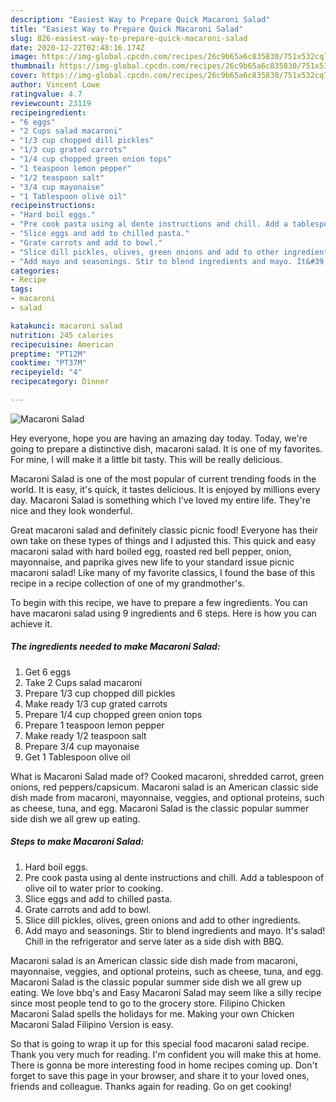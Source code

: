 ```yaml
---
description: "Easiest Way to Prepare Quick Macaroni Salad"
title: "Easiest Way to Prepare Quick Macaroni Salad"
slug: 826-easiest-way-to-prepare-quick-macaroni-salad
date: 2020-12-22T02:48:16.174Z
image: https://img-global.cpcdn.com/recipes/26c9b65a6c835830/751x532cq70/macaroni-salad-recipe-main-photo.jpg
thumbnail: https://img-global.cpcdn.com/recipes/26c9b65a6c835830/751x532cq70/macaroni-salad-recipe-main-photo.jpg
cover: https://img-global.cpcdn.com/recipes/26c9b65a6c835830/751x532cq70/macaroni-salad-recipe-main-photo.jpg
author: Vincent Lowe
ratingvalue: 4.7
reviewcount: 23119
recipeingredient:
- "6 eggs"
- "2 Cups salad macaroni"
- "1/3 cup chopped dill pickles"
- "1/3 cup grated carrots"
- "1/4 cup chopped green onion tops"
- "1 teaspoon lemon pepper"
- "1/2 teaspoon salt"
- "3/4 cup mayonaise"
- "1 Tablespoon olive oil"
recipeinstructions:
- "Hard boil eggs."
- "Pre cook pasta using al dente instructions and chill. Add a tablespoon of olive oil to water prior to cooking."
- "Slice eggs and add to chilled pasta."
- "Grate carrots and add to bowl."
- "Slice dill pickles, olives, green onions and add to other ingredients."
- "Add mayo and seasonings. Stir to blend ingredients and mayo. It&#39;s salad! Chill in the refrigerator and serve later as a side dish with BBQ."
categories:
- Recipe
tags:
- macaroni
- salad

katakunci: macaroni salad 
nutrition: 245 calories
recipecuisine: American
preptime: "PT12M"
cooktime: "PT37M"
recipeyield: "4"
recipecategory: Dinner

---
```



![Macaroni Salad](https://img-global.cpcdn.com/recipes/26c9b65a6c835830/751x532cq70/macaroni-salad-recipe-main-photo.jpg)

Hey everyone, hope you are having an amazing day today. Today, we're going to prepare a distinctive dish, macaroni salad. It is one of my favorites. For mine, I will make it a little bit tasty. This will be really delicious.

Macaroni Salad is one of the most popular of current trending foods in the world. It is easy, it's quick, it tastes delicious. It is enjoyed by millions every day. Macaroni Salad is something which I've loved my entire life. They're nice and they look wonderful.

Great macaroni salad and definitely classic picnic food! Everyone has their own take on these types of things and I adjusted this. This quick and easy macaroni salad with hard boiled egg, roasted red bell pepper, onion, mayonnaise, and paprika gives new life to your standard issue picnic macaroni salad! Like many of my favorite classics, I found the base of this recipe in a recipe collection of one of my grandmother&#39;s.


To begin with this recipe, we have to prepare a few ingredients. You can have macaroni salad using 9 ingredients and 6 steps. Here is how you can achieve it.

<!--inarticleads1-->

##### The ingredients needed to make Macaroni Salad:

1. Get 6 eggs
1. Take 2 Cups salad macaroni
1. Prepare 1/3 cup chopped dill pickles
1. Make ready 1/3 cup grated carrots
1. Prepare 1/4 cup chopped green onion tops
1. Prepare 1 teaspoon lemon pepper
1. Make ready 1/2 teaspoon salt
1. Prepare 3/4 cup mayonaise
1. Get 1 Tablespoon olive oil


What is Macaroni Salad made of? Cooked macaroni, shredded carrot, green onions, red peppers/capsicum. Macaroni salad is an American classic side dish made from macaroni, mayonnaise, veggies, and optional proteins, such as cheese, tuna, and egg. Macaroni Salad is the classic popular summer side dish we all grew up eating. 

<!--inarticleads2-->

##### Steps to make Macaroni Salad:

1. Hard boil eggs.
1. Pre cook pasta using al dente instructions and chill. Add a tablespoon of olive oil to water prior to cooking.
1. Slice eggs and add to chilled pasta.
1. Grate carrots and add to bowl.
1. Slice dill pickles, olives, green onions and add to other ingredients.
1. Add mayo and seasonings. Stir to blend ingredients and mayo. It&#39;s salad! Chill in the refrigerator and serve later as a side dish with BBQ.


Macaroni salad is an American classic side dish made from macaroni, mayonnaise, veggies, and optional proteins, such as cheese, tuna, and egg. Macaroni Salad is the classic popular summer side dish we all grew up eating. We love bbq&#39;s and Easy Macaroni Salad may seem like a silly recipe since most people tend to go to the grocery store. Filipino Chicken Macaroni Salad spells the holidays for me. Making your own Chicken Macaroni Salad Filipino Version is easy. 

So that is going to wrap it up for this special food macaroni salad recipe. Thank you very much for reading. I'm confident you will make this at home. There is gonna be more interesting food in home recipes coming up. Don't forget to save this page in your browser, and share it to your loved ones, friends and colleague. Thanks again for reading. Go on get cooking!
